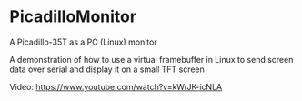 # PicadilloMonitor
A Picadillo-35T as a PC (Linux) monitor

A demonstration of how to use a virtual framebuffer in Linux to send screen data over serial and display it on a small TFT screen

Video: https://www.youtube.com/watch?v=kWrJK-icNLA
